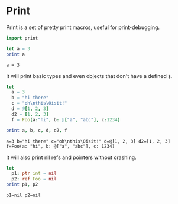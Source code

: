 # Print

Print is a set of pretty print macros, useful for print-debugging.

```nim
import print

let a = 3
print a
```
```
a = 3
```

It will print basic types and even objects that don't have a defined `$`.

```nim
let
  a = 3
  b = "hi there"
  c = "oh\nthis\0isit!"
  d = @[1, 2, 3]
  d2 = [1, 2, 3]
  f = Foo(a:"hi", b: @["a", "abc"], c:1234)

print a, b, c, d, d2, f
```
```
a=3 b="hi there" c="oh\nthis\0isit!" d=@[1, 2, 3] d2=[1, 2, 3] f=Foo(a: "hi", b: @["a", "abc"], c: 1234)
```

It will also print nil refs and pointers without crashing.

```nim
let
  p1: ptr int = nil
  p2: ref Foo = nil
print p1, p2
```
```
p1=nil p2=nil
```
